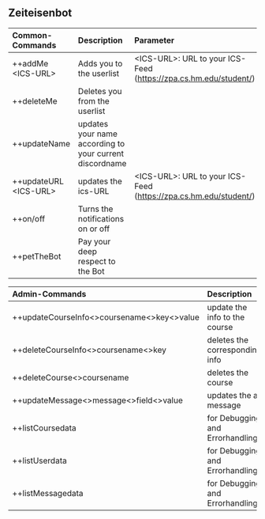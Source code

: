 ## Zeiteisenbot

| Common-Commands        | Description | Parameter  |
| :------------- |:-------------|:-----|
| ++addMe \<ICS-URL>     | Adds you to the userlist | \<ICS-URL>: URL to your ICS-Feed (https://zpa.cs.hm.edu/student/) |
| ++deleteMe      | Deletes you from the userlist      |    |
| ++updateName | updates your name according to your current discordname      |     |
| ++updateURL \<ICS-URL> | updates the ics-URL      |    \<ICS-URL>: URL to your ICS-Feed (https://zpa.cs.hm.edu/student/) |
| ++on/off | Turns the notifications on or off     |     |
| ++petTheBot | Pay your deep respect to the Bot      |     |

| Admin-Commands        | Description | 
| :------------- |:-------------|
| ++updateCourseInfo\<>coursename\<>key\<>value    | update the info to the course | 
| ++deleteCourseInfo\<>coursename\<>key      | deletes the corresponding info      |
| ++deleteCourse\<>coursename | deletes the course      | 
| ++updateMessage\<>message\<>field<>value | updates the a message    | 
| ++listCoursedata | for Debugging and Errorhandling     | 
| ++listUserdata | for Debugging and Errorhandling      | 
| ++listMessagedata | for Debugging and Errorhandling      |
